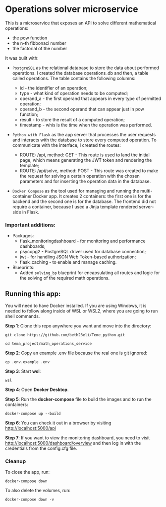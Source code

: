 # Operations solver microservice
This is a microservice that exposes an API to solve different mathematical operations:
- the pow function
- the n-th fibbonaci number
- the factorial of the number

It was built with:
- ```PostgreSQL``` as the relational database to store the data about performed operations. I created the database operations_db and then, a table called operations. The table contains the following columns:
    - id - the identifier of an operation;
    - type - what kind of operation needs to be computed;
    - operand_a - the first operand that appears in every type of permitted operation;
    - operand_b - the second operand that can appear just in pow function;
    - result - to store the result of a computed operation;
    - timestamp - whis is the time when the operation was performed.

- ```Python with Flask``` as the app server that processes the user requests and interacts with the database to store every computed operation. To communicate with the interface, I created the routes:
    - ROUTE: /api, method: GET -  This route is used to land the initial page, which means generating the JWT token and rendering the template;
    - ROUTE: /api/solve, method: POST - This route was created to make the request for solving a certain operation with the chosen parameters and for inserting the operation data in the database.

- ```Docker Compose``` as the tool used for managing and running the multi-container Docker app. It creates 2 containers: the first one is for the backend and the second one is for the database. The frontend did not require a container, because I used a Jinja template rendered server-side in Flask.


### Important additions:
- Packages:
    - flask_monitoringdashboard - for monitoring and performance dashboards;
    - psycopg2 - PostgreSQL driver used for database connection;
    - jwt - for handling JSON Web Token-based authorization;
    - flask_caching - to enable and manage caching.
- Blueprints:
    - Added ```solving_bp``` blueprint for encapsulating all routes and logic for the solving of the required math operations.

## Running this app:
You will need to have Docker installed. If you are using Windows, it is needed to follow along inside of WSL or WSL2, where you are going to run shell commands.

__Step 1__: Clone this repo anywhere you want and move into the directory:
```
git clone https://github.com/beth23eli/Teme_python.git

cd tema_project/math_operations_service
```

__Step 2__: Copy an example .env file because the real one is git ignored:
```
cp .env.example .env
```

__Step 3__: Start **wsl**:
```
wsl
```
__Step 4__: Open **Docker Desktop**.
 

__Step 5__: Run the **docker-compose** file to build the images and to run the containers:
```
docker-compose up --build 
```

__Step 6__: You can check it out in a browser by visiting <a href="http://localhost:5000/api">http://localhost:5000/api</a>

__Step 7__: If you want to view the monitoring dashboard, you need to visit <a href="http://localhost:5000/dashboard/overview">http://localhost:5000/dashboard/overview</a> and then log in with the credentials from the config.cfg file.



### Cleanup
To close the app, run:
```
docker-compose down
```
To also delete the volumes, run:
```
docker-compose down -v
```